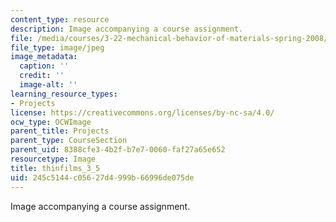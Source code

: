 ```yaml
---
content_type: resource
description: Image accompanying a course assignment.
file: /media/courses/3-22-mechanical-behavior-of-materials-spring-2008/245c5144c05627d4999b66996de075de_thinfilms_3_5.jpg
file_type: image/jpeg
image_metadata:
  caption: ''
  credit: ''
  image-alt: ''
learning_resource_types:
- Projects
license: https://creativecommons.org/licenses/by-nc-sa/4.0/
ocw_type: OCWImage
parent_title: Projects
parent_type: CourseSection
parent_uid: 8388cfe3-4b2f-b7e7-0060-faf27a65e652
resourcetype: Image
title: thinfilms_3_5
uid: 245c5144-c056-27d4-999b-66996de075de
---
```

Image accompanying a course assignment.